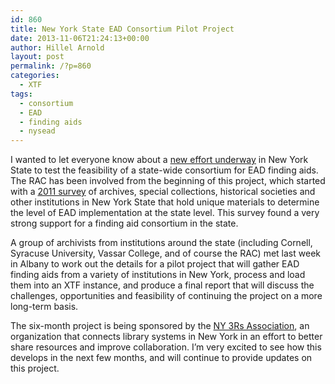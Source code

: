 ```yaml
---
id: 860
title: New York State EAD Consortium Pilot Project
date: 2013-11-06T21:24:13+00:00
author: Hillel Arnold
layout: post
permalink: /?p=860
categories:
  - XTF
tags:
  - consortium
  - EAD
  - finding aids
  - nysead
---
```

I wanted to let everyone know about a [new effort underway](http://www.ny3rs.org/projects/ead-repository-pilot/) in New York State to test the feasibility of a state-wide consortium for EAD finding aids. The RAC has been involved from the beginning of this project, which started with a [2011 survey](http://library.buffalo.edu/libraries/units/music/spcoll/ead/NYEADsurveysummary.html) of archives, special collections, historical societies and other institutions in New York State that hold unique materials to determine the level of EAD implementation at the state level. This survey found a very strong support for a finding aid consortium in the state.<!--more-->

A group of archivists from institutions around the state (including Cornell, Syracuse University, Vassar College, and of course the RAC) met last week in Albany to work out the details for a pilot project that will gather EAD finding aids from a variety of institutions in New York, process and load them into an XTF instance, and produce a final report that will discuss the challenges, opportunities and feasibility of continuing the project on a more long-term basis.

The six-month project is being sponsored by the [NY 3Rs Association](http://www.ny3rs.org), an organization that connects library systems in New York in an effort to better share resources and improve collaboration. I’m very excited to see how this develops in the next few months, and will continue to provide updates on this project.
